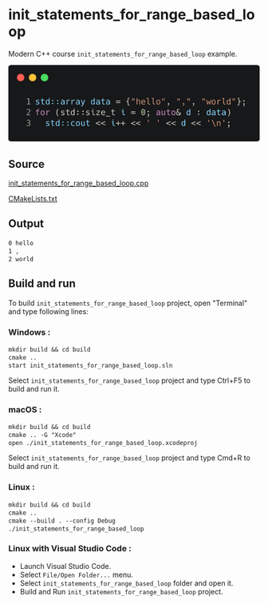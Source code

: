 # init_statements_for_range_based_loop

Modern C++ course `init_statements_for_range_based_loop` example.

![init_statements_for_range_based_loop](../../../docs/pictures/language_basics/init_statements_for_range_based_loop.png)

## Source

[init_statements_for_range_based_loop.cpp](init_statements_for_range_based_loop.cpp)

[CMakeLists.txt](CMakeLists.txt)

## Output

```
0 hello
1 ,
2 world
```

## Build and run

To build `init_statements_for_range_based_loop` project, open "Terminal" and type following lines:

### Windows :

``` shell
mkdir build && cd build
cmake .. 
start init_statements_for_range_based_loop.sln
```

Select `init_statements_for_range_based_loop` project and type Ctrl+F5 to build and run it.

### macOS :

``` shell
mkdir build && cd build
cmake .. -G "Xcode"
open ./init_statements_for_range_based_loop.xcodeproj
```

Select `init_statements_for_range_based_loop` project and type Cmd+R to build and run it.

### Linux :

``` shell
mkdir build && cd build
cmake .. 
cmake --build . --config Debug
./init_statements_for_range_based_loop
```

### Linux with Visual Studio Code :

* Launch Visual Studio Code.
* Select `File/Open Folder...` menu.
* Select `init_statements_for_range_based_loop` folder and open it.
* Build and Run `init_statements_for_range_based_loop` project.
